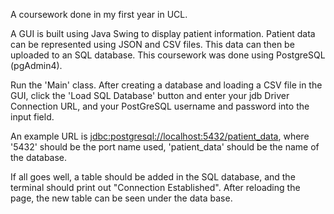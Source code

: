 A coursework done in my first year in UCL.

A GUI is built using Java Swing to display patient information. Patient data can be represented using JSON and CSV files.
This data can then be uploaded to an SQL database.
This coursework was done using PostgreSQL (pgAdmin4).

Run the 'Main' class. After creating a database and loading a CSV file in the GUI, click the 'Load SQL Database' button and enter your jdb Driver Connection URL, and your PostGreSQL username and password into the input field.

An example URL is <jdbc:postgresql://localhost:5432/patient_data>, where
'5432' should be the port name used,
'patient_data' should be the name of the database.

If all goes well, a table should be added in the SQL database, and the terminal
should print out "Connection Established". After reloading the page, the new
table can be seen under the data base.
